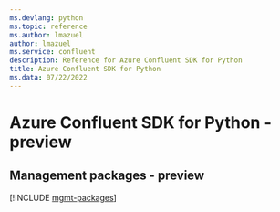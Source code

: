 ```yaml
---
ms.devlang: python
ms.topic: reference
ms.author: lmazuel
author: lmazuel
ms.service: confluent
description: Reference for Azure Confluent SDK for Python
title: Azure Confluent SDK for Python
ms.data: 07/22/2022
---
```

# Azure Confluent SDK for Python - preview

## Management packages - preview
[!INCLUDE [mgmt-packages](confluent-mgmt-index.md)]